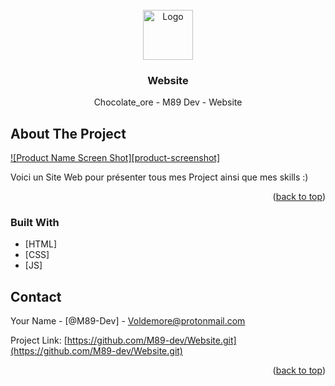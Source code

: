 
<!-- PROJECT LOGO -->
<br />
<div align="center">
  <a href="https://github.com/github_username/repo_name">
    <img src="./imgs/Capture.PNG" alt="Logo" width="80" height="80">
  </a>

<h3 align="center">Website</h3>

  <p align="center">
    Chocolate_ore - M89 Dev - Website</p>
</div>

<!-- ABOUT THE PROJECT -->
## About The Project

[![Product Name Screen Shot][product-screenshot]](https://avatars.githubusercontent.com/u/95101715?v=4)

Voici un Site Web pour présenter tous mes Project ainsi que mes skills :)

<p align="right">(<a href="#top">back to top</a>)</p>

### Built With

* [HTML]
* [CSS]
* [JS]

<!-- CONTACT -->
## Contact

Your Name - [@M89-Dev] - Voldemore@protonmail.com

Project Link: [https://github.com/M89-dev/Website.git](https://github.com/M89-dev/Website.git)

<p align="right">(<a href="#top">back to top</a>)</p>